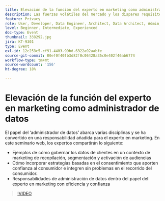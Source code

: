 ```yaml
---
title: Elevación de la función del experto en marketing como administrador de datos
description: Las fuerzas volátiles del mercado y los dispares requisitos de privacidad del consumidor pueden presentar escenarios desalentadores para el experto en marketing. Para mantener las campañas en el lado correcto de las regulaciones, los equipos de marketing necesitan que sus contrapartes informáticas tengan un proceso optimizado para afianzar el futuro del proceso de gobernanza de datos, que, idealmente, faculta a todos para seguir y aplicar reglas de uso responsable de los datos de los consumidores. Adobe y Scotiabank Digital le explican las consideraciones clave para la administración de datos responsable.
feature: Privacy
role: User, Developer, Data Engineer, Architect, Data Architect, Admin, Leader
level: Beginner, Intermediate, Experienced
doc-type: Event
thumbnail: 338292.jpg
jira: KT-9301
type: Event
exl-id: 12c258c5-cf91-4403-99bd-6322a92aabfe
source-git-commit: 00ef0f40fb3d82f0c06428a35c0e402f46ab6774
workflow-type: tm+mt
source-wordcount: '156'
ht-degree: 18%

---
```


# Elevación de la función del experto en marketing como administrador de datos

El papel del ‘administrador de datos’ abarca varias disciplinas y se ha convertido en una responsabilidad añadida para el experto en marketing. En este seminario web, los expertos compartirán lo siguiente:

* Ejemplos de cómo gobernar los datos de clientes en un contexto de marketing de recopilación, segmentación y activación de audiencias
* Cómo incorporar estrategias basadas en el consentimiento que aporten confianza al consumidor e integren sin problemas en el recorrido del consumidor.
* Responsabilidades de administración de datos dentro del papel del experto en marketing con eficiencia y confianza

>[!VIDEO](https://video.tv.adobe.com/v/338292/?learn=on)
